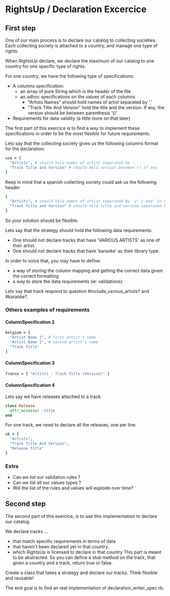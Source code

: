 # RightsUp / Declaration Excercice

## First step

One of our main process is to declare our catalog to collecting societies.
Each collecting society is attached to a country, and manage one type of rights.

When RightsUp declare, we declare the maximum of our catalog to one country for one specific type of rights.

For one country, we have the following type of specifications:
- A columns specification:
  - an array of pure String which is the header of the file
  - an adhoc specifications on the values of each columns
    - "Artists Names" should hold names of artist separated by ','
    - "Track Title And Version" hold the title and the version. If any, the version should be between parenthesis '()'
- Requirements for data validity (a little more on that later)

The first part of this exercice is to find a way to implement these specifications in order to be the most flexible for future requirements.

Lets say that the collecting society gives us the following columns format for the declaration:
```ruby
usa = [
  "Artists", # should hold names of artist separated by ','
  "Track Title and Version" # should hold version between () if any
]
```

Keep in mind that a spanish collecting society could ask us the following header

```ruby
[
  "Artists", # should hold names of artist separated by 'y' ('and' in english)
  "Track Title and Version" # should hold title and version separated by '-' if any version
]
```

So your solution should be flexible.


Lets say that the strategy should hold the following data requirements:
- One should not declare tracks that have 'VARIOUS ARTISTS' as one of their artist.
- One should not declare tracks that have 'karaoke' as their library type.

In order to solve that, you may have to define:
- a way of storing the column mapping and getting the correct data given the correct formatting
- a way to store the data requirements (ie: validations)

Lets say that track respond to question #include_various_artists? and #karaoke?.

### Others examples of requirements
#### ColumnSpecification 2
```ruby
belgium = [
  "Artist Name 1", # first artist's name
  "Artist Name 2", # second artist's name
  "Track Title"
]
```
#### ColumnSpecification 3
```ruby
france = [ "Artists - Track Title (Version)" ]
```
#### ColumnSpecification 4
Lets say we have releases attached to a track.
```ruby
class Release
  attr_accessor :title
end
```
For one track, we need to declare all the releases, one per line.

```ruby
uk = [
  "Artists",
  "Track Title And Version",
  "Release Title"
]
```

### Extra
* Can we list our validation rules ?
* Can we list all our values types ?
* Will the list of the rules and values will explode over time?

## Second step
The second part of this exercice, is to use this implementation to declare our catalog.

We declare tracks ...
- that match specific requirements in terms of data
- that haven't been declared yet in that country.
- which RightsUp is licensed to declare in that country
  This part is meant to be abstracted. So you can define a stub method on the track, that given a country and a track, return true or false.

Create a class that takes a strategy and declare our tracks.
Think flexible and reusable!

The end goal is to find an real implementation of declaration_writer_spec.rb.
